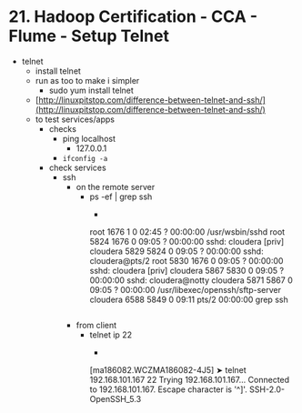 # 21. Hadoop Certification - CCA - Flume - Setup Telnet

* telnet
	* install telnet
	* run as too to make i simpler
		* sudo yum install telnet
	* [http://linuxpitstop.com/difference-between-telnet-and-ssh/](http://linuxpitstop.com/difference-between-telnet-and-ssh/)
	* to test services/apps
		* checks
			* ping localhost
				* 127.0.0.1
			* `ifconfig -a`
		* check services
			* ssh
				* on the remote server
					* ps -ef | grep ssh
						* ```[cloudera@quickstart ~]$ ps -ef | grep ssh
                        root      1676     1  0 02:45 ?        00:00:00 /usr/wsbin/sshd
                        root      5824  1676  0 09:05 ?        00:00:00 sshd: cloudera [priv]
                        cloudera  5829  5824  0 09:05 ?        00:00:00 sshd: cloudera@pts/2
                        root      5830  1676  0 09:05 ?        00:00:00 sshd: cloudera [priv]
                        cloudera  5867  5830  0 09:05 ?        00:00:00 sshd: cloudera@notty
                        cloudera  5871  5867  0 09:05 ?        00:00:00 /usr/libexec/openssh/sftp-server
                        cloudera  6588  5849  0 09:11 pts/2    00:00:00 grep ssh
                        ```
				* from client
					* telnet ip 22
						* ```
						[ma186082.WCZMA186082-4J5] ➤ telnet 192.168.101.167 22
                        Trying 192.168.101.167...
                        Connected to 192.168.101.167.
                        Escape character is '^]'.
                        SSH-2.0-OpenSSH_5.3
                         ```
